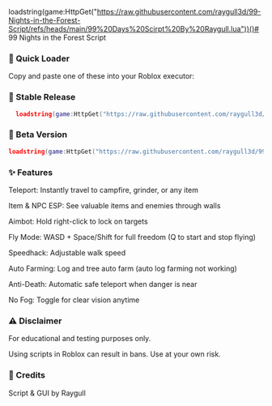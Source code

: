 loadstring(game:HttpGet("https://raw.githubusercontent.com/raygull3d/99-Nights-in-the-Forest-Script/refs/heads/main/99%20Days%20Scirpt%20By%20Raygull.lua"))()# 99 Nights in the Forest Script


### 🚀 Quick Loader
Copy and paste one of these into your Roblox executor:


### 🌟 Stable Release
 ```lua
   loadstring(game:HttpGet("https://raw.githubusercontent.com/raygull3d/99-Nights-in-the-Forest-Script/refs/heads/main/99%20Days%20Scirpt%20By%20Raygull.lua"))()
``` 

### 🧪 Beta Version
 ```lua
loadstring(game:HttpGet("https://raw.githubusercontent.com/raygull3d/99-Nights-in-the-Forest-Script/refs/heads/main/99%20Days%20Scirpt%20By%20Raygull%20Beta%201.0.lua"))()
```



### ✨ Features
Teleport: Instantly travel to campfire, grinder, or any item

Item & NPC ESP: See valuable items and enemies through walls

Aimbot: Hold right-click to lock on targets

Fly Mode: WASD + Space/Shift for full freedom (Q to start and stop flying)

Speedhack: Adjustable walk speed

Auto Farming: Log and tree auto farm (auto log farming not working)

Anti-Death: Automatic safe teleport when danger is near

No Fog: Toggle for clear vision anytime




### ⚠️ Disclaimer
For educational and testing purposes only.

Using scripts in Roblox can result in bans. Use at your own risk.



### 🙏 Credits
Script & GUI by Raygull
